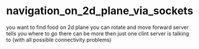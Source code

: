 # navigation_on_2d_plane_via_sockets
you want to find food on 2d plane you can rotate and move forward server tells you where to go there can be more then just one clint server is talking to (with all possible connectivity problems) 
